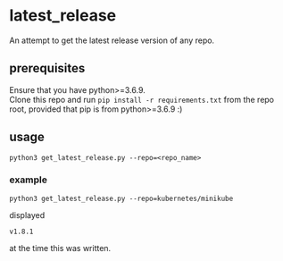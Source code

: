 # latest_release
An attempt to get the latest release version of any repo.

## prerequisites
Ensure that you have python>=3.6.9.<br/>
Clone this repo and run `pip install -r requirements.txt` from the repo root, provided that pip is from python>=3.6.9 :)

## usage
```
python3 get_latest_release.py --repo=<repo_name>
```
### example
```
python3 get_latest_release.py --repo=kubernetes/minikube
```
displayed
```
v1.8.1
```
at the time this was written.
